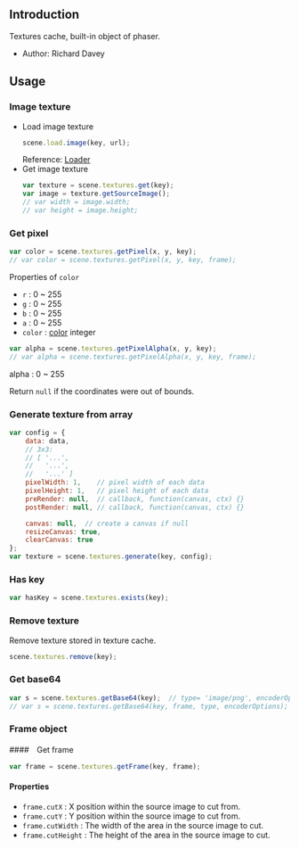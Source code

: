 ## Introduction

Textures cache, built-in object of phaser.

- Author: Richard Davey

## Usage

### Image texture

- Load image texture
    ```javascript
    scene.load.image(key, url);
    ```
    Reference: [Loader](loader.md#image)
- Get image texture
    ```javascript
    var texture = scene.textures.get(key);
    var image = texture.getSourceImage();
    // var width = image.width;
    // var height = image.height;
    ```

### Get pixel

```javascript
var color = scene.textures.getPixel(x, y, key);
// var color = scene.textures.getPixel(x, y, key, frame);
```

Properties of `color`

- `r` : 0 ~ 255
- `g` : 0 ~ 255
- `b` : 0 ~ 255
- `a` : 0 ~ 255
- `color` : [color](color.md) integer

```javascript
var alpha = scene.textures.getPixelAlpha(x, y, key);
// var alpha = scene.textures.getPixelAlpha(x, y, key, frame);
```

alpha : 0 ~ 255

Return `null` if the coordinates were out of bounds.

### Generate texture from array

```javascript
var config = {
    data: data,
    // 3x3:
    // [ '...',
    //   '...',
    //   '...' ]
    pixelWidth: 1,    // pixel width of each data
    pixelHeight: 1,   // pixel height of each data
    preRender: null,  // callback, function(canvas, ctx) {}
    postRender: null, // callback, function(canvas, ctx) {}

    canvas: null,  // create a canvas if null
    resizeCanvas: true,
    clearCanvas: true
};
var texture = scene.textures.generate(key, config);
```

### Has key

```javascript
var hasKey = scene.textures.exists(key);
```

### Remove texture

Remove texture stored in texture cache.

```javascript
scene.textures.remove(key);
```

### Get base64

```javascript
var s = scene.textures.getBase64(key);  // type= 'image/png', encoderOptions= 0.92
// var s = scene.textures.getBase64(key, frame, type, encoderOptions);
```

### Frame object

####　Get frame

```javascript
var frame = scene.textures.getFrame(key, frame);
```

#### Properties

- `frame.cutX` : X position within the source image to cut from.
- `frame.cutY` : Y position within the source image to cut from.
- `frame.cutWidth` : The width of the area in the source image to cut.
- `frame.cutHeight` : The height of the area in the source image to cut.